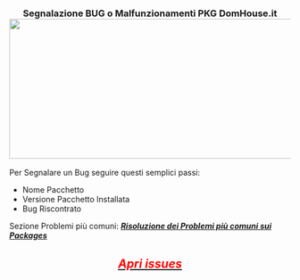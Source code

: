 <h3 style="text-align: center;"><strong>Segnalazione BUG o Malfunzionamenti PKG DomHouse.it</strong><img class="wp-image-4738 size-medium aligncenter" src="https://domhouse.it/wp-content/uploads/2022/04/domhouse.it-help-660x251.png" alt="" width="660" height="251" /></h3>
Per Segnalare un Bug seguire questi semplici passi:
<ul>
 	<li>Nome Pacchetto</li>
 	<li>Versione Pacchetto Installata</li>
 	<li>Bug Riscontrato</li>
</ul>
Sezione Problemi più comuni: <a href="https://domhouse.it/risoluzione-dei-problemi-piu-comuni-sui-packages/" target="_blank" rel="noopener"><em><strong>Risoluzione dei Problemi più comuni sui Packages</strong></em></a>
<div class="x11i5rnm xat24cr x1mh8g0r x1vvkbs xtlvy1s"></div>

<h3 style="text-align: center;"></h3>
<h2 style="text-align: center;"><a href="https://github.com/SalvatoreITA/BUG-PKG/issues" target="_blank" rel="noopener"><span style="color: #ff0000;"><strong><em>Apri issues</em></strong></span></a></h2>
<h2></h2>
<div class="x11i5rnm xat24cr x1mh8g0r x1vvkbs xtlvy1s"></div>
